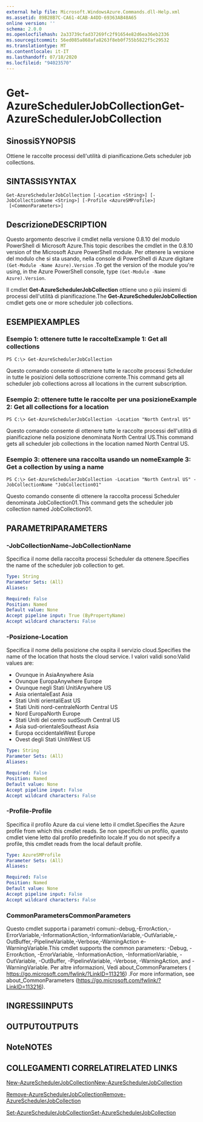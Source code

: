 ```yaml
---
external help file: Microsoft.WindowsAzure.Commands.dll-Help.xml
ms.assetid: 89B28B7C-CA61-4CAB-A4DD-69363AB48A65
online version: ''
schema: 2.0.0
ms.openlocfilehash: 2a33739cfad37269fc2f91654e82d6ea36eb2336
ms.sourcegitcommit: 56ed085a868afa8263f8eb0f755b5822f5c29532
ms.translationtype: MT
ms.contentlocale: it-IT
ms.lasthandoff: 07/18/2020
ms.locfileid: "94023570"
---
```

# <span data-ttu-id="3fb2e-101">Get-AzureSchedulerJobCollection</span><span class="sxs-lookup"><span data-stu-id="3fb2e-101">Get-AzureSchedulerJobCollection</span></span>

## <span data-ttu-id="3fb2e-102">Sinossi</span><span class="sxs-lookup"><span data-stu-id="3fb2e-102">SYNOPSIS</span></span>
<span data-ttu-id="3fb2e-103">Ottiene le raccolte processi dell'utilità di pianificazione.</span><span class="sxs-lookup"><span data-stu-id="3fb2e-103">Gets scheduler job collections.</span></span>

## <span data-ttu-id="3fb2e-104">SINTASSI</span><span class="sxs-lookup"><span data-stu-id="3fb2e-104">SYNTAX</span></span>

```
Get-AzureSchedulerJobCollection [-Location <String>] [-JobCollectionName <String>] [-Profile <AzureSMProfile>]
 [<CommonParameters>]
```

## <span data-ttu-id="3fb2e-105">Descrizione</span><span class="sxs-lookup"><span data-stu-id="3fb2e-105">DESCRIPTION</span></span>
<span data-ttu-id="3fb2e-106">Questo argomento descrive il cmdlet nella versione 0.8.10 del modulo PowerShell di Microsoft Azure.</span><span class="sxs-lookup"><span data-stu-id="3fb2e-106">This topic describes the cmdlet in the 0.8.10 version of the Microsoft Azure PowerShell module.</span></span>
<span data-ttu-id="3fb2e-107">Per ottenere la versione del modulo che si sta usando, nella console di PowerShell di Azure digitare `(Get-Module -Name Azure).Version` .</span><span class="sxs-lookup"><span data-stu-id="3fb2e-107">To get the version of the module you're using, in the Azure PowerShell console, type `(Get-Module -Name Azure).Version`.</span></span>

<span data-ttu-id="3fb2e-108">Il cmdlet **Get-AzureSchedulerJobCollection** ottiene uno o più insiemi di processi dell'utilità di pianificazione.</span><span class="sxs-lookup"><span data-stu-id="3fb2e-108">The **Get-AzureSchedulerJobCollection** cmdlet gets one or more scheduler job collections.</span></span>

## <span data-ttu-id="3fb2e-109">ESEMPI</span><span class="sxs-lookup"><span data-stu-id="3fb2e-109">EXAMPLES</span></span>

### <span data-ttu-id="3fb2e-110">Esempio 1: ottenere tutte le raccolte</span><span class="sxs-lookup"><span data-stu-id="3fb2e-110">Example 1: Get all collections</span></span>
```
PS C:\> Get-AzureSchedulerJobCollection
```

<span data-ttu-id="3fb2e-111">Questo comando consente di ottenere tutte le raccolte processi Scheduler in tutte le posizioni della sottoscrizione corrente.</span><span class="sxs-lookup"><span data-stu-id="3fb2e-111">This command gets all scheduler job collections across all locations in the current subscription.</span></span>

### <span data-ttu-id="3fb2e-112">Esempio 2: ottenere tutte le raccolte per una posizione</span><span class="sxs-lookup"><span data-stu-id="3fb2e-112">Example 2: Get all collections for a location</span></span>
```
PS C:\> Get-AzureSchedulerJobCollection -Location "North Central US"
```

<span data-ttu-id="3fb2e-113">Questo comando consente di ottenere tutte le raccolte processi dell'utilità di pianificazione nella posizione denominata North Central US.</span><span class="sxs-lookup"><span data-stu-id="3fb2e-113">This command gets all scheduler job collections in the location named North Central US.</span></span>

### <span data-ttu-id="3fb2e-114">Esempio 3: ottenere una raccolta usando un nome</span><span class="sxs-lookup"><span data-stu-id="3fb2e-114">Example 3: Get a collection by using a name</span></span>
```
PS C:\> Get-AzureSchedulerJobCollection -Location "North Central US" -JobCollectionName "JobCollection01"
```

<span data-ttu-id="3fb2e-115">Questo comando consente di ottenere la raccolta processi Scheduler denominata JobCollection01.</span><span class="sxs-lookup"><span data-stu-id="3fb2e-115">This command gets the scheduler job collection named JobCollection01.</span></span>

## <span data-ttu-id="3fb2e-116">PARAMETRI</span><span class="sxs-lookup"><span data-stu-id="3fb2e-116">PARAMETERS</span></span>

### <span data-ttu-id="3fb2e-117">-JobCollectionName</span><span class="sxs-lookup"><span data-stu-id="3fb2e-117">-JobCollectionName</span></span>
<span data-ttu-id="3fb2e-118">Specifica il nome della raccolta processi Scheduler da ottenere.</span><span class="sxs-lookup"><span data-stu-id="3fb2e-118">Specifies the name of the scheduler job collection to get.</span></span>

```yaml
Type: String
Parameter Sets: (All)
Aliases: 

Required: False
Position: Named
Default value: None
Accept pipeline input: True (ByPropertyName)
Accept wildcard characters: False
```

### <span data-ttu-id="3fb2e-119">-Posizione</span><span class="sxs-lookup"><span data-stu-id="3fb2e-119">-Location</span></span>
<span data-ttu-id="3fb2e-120">Specifica il nome della posizione che ospita il servizio cloud.</span><span class="sxs-lookup"><span data-stu-id="3fb2e-120">Specifies the name of the location that hosts the cloud service.</span></span>
<span data-ttu-id="3fb2e-121">I valori validi sono:</span><span class="sxs-lookup"><span data-stu-id="3fb2e-121">Valid values are:</span></span> 

- <span data-ttu-id="3fb2e-122">Ovunque in Asia</span><span class="sxs-lookup"><span data-stu-id="3fb2e-122">Anywhere Asia</span></span>
- <span data-ttu-id="3fb2e-123">Ovunque Europa</span><span class="sxs-lookup"><span data-stu-id="3fb2e-123">Anywhere Europe</span></span>
- <span data-ttu-id="3fb2e-124">Ovunque negli Stati Uniti</span><span class="sxs-lookup"><span data-stu-id="3fb2e-124">Anywhere US</span></span>
- <span data-ttu-id="3fb2e-125">Asia orientale</span><span class="sxs-lookup"><span data-stu-id="3fb2e-125">East Asia</span></span>
- <span data-ttu-id="3fb2e-126">Stati Uniti orientali</span><span class="sxs-lookup"><span data-stu-id="3fb2e-126">East US</span></span>
- <span data-ttu-id="3fb2e-127">Stati Uniti nord-centrale</span><span class="sxs-lookup"><span data-stu-id="3fb2e-127">North Central US</span></span>
- <span data-ttu-id="3fb2e-128">Nord Europa</span><span class="sxs-lookup"><span data-stu-id="3fb2e-128">North Europe</span></span>
- <span data-ttu-id="3fb2e-129">Stati Uniti del centro sud</span><span class="sxs-lookup"><span data-stu-id="3fb2e-129">South Central US</span></span>
- <span data-ttu-id="3fb2e-130">Asia sud-orientale</span><span class="sxs-lookup"><span data-stu-id="3fb2e-130">Southeast Asia</span></span>
- <span data-ttu-id="3fb2e-131">Europa occidentale</span><span class="sxs-lookup"><span data-stu-id="3fb2e-131">West Europe</span></span>
- <span data-ttu-id="3fb2e-132">Ovest degli Stati Uniti</span><span class="sxs-lookup"><span data-stu-id="3fb2e-132">West US</span></span>

```yaml
Type: String
Parameter Sets: (All)
Aliases: 

Required: False
Position: Named
Default value: None
Accept pipeline input: False
Accept wildcard characters: False
```

### <span data-ttu-id="3fb2e-133">-Profile</span><span class="sxs-lookup"><span data-stu-id="3fb2e-133">-Profile</span></span>
<span data-ttu-id="3fb2e-134">Specifica il profilo Azure da cui viene letto il cmdlet.</span><span class="sxs-lookup"><span data-stu-id="3fb2e-134">Specifies the Azure profile from which this cmdlet reads.</span></span>
<span data-ttu-id="3fb2e-135">Se non specifichi un profilo, questo cmdlet viene letto dal profilo predefinito locale.</span><span class="sxs-lookup"><span data-stu-id="3fb2e-135">If you do not specify a profile, this cmdlet reads from the local default profile.</span></span>

```yaml
Type: AzureSMProfile
Parameter Sets: (All)
Aliases: 

Required: False
Position: Named
Default value: None
Accept pipeline input: False
Accept wildcard characters: False
```

### <span data-ttu-id="3fb2e-136">CommonParameters</span><span class="sxs-lookup"><span data-stu-id="3fb2e-136">CommonParameters</span></span>
<span data-ttu-id="3fb2e-137">Questo cmdlet supporta i parametri comuni:-debug,-ErrorAction,-ErrorVariable,-InformationAction,-InformationVariable,-OutVariable,-OutBuffer,-PipelineVariable,-Verbose,-WarningAction e-WarningVariable.</span><span class="sxs-lookup"><span data-stu-id="3fb2e-137">This cmdlet supports the common parameters: -Debug, -ErrorAction, -ErrorVariable, -InformationAction, -InformationVariable, -OutVariable, -OutBuffer, -PipelineVariable, -Verbose, -WarningAction, and -WarningVariable.</span></span> <span data-ttu-id="3fb2e-138">Per altre informazioni, Vedi about_CommonParameters ( https://go.microsoft.com/fwlink/?LinkID=113216) .</span><span class="sxs-lookup"><span data-stu-id="3fb2e-138">For more information, see about_CommonParameters (https://go.microsoft.com/fwlink/?LinkID=113216).</span></span>

## <span data-ttu-id="3fb2e-139">INGRESSI</span><span class="sxs-lookup"><span data-stu-id="3fb2e-139">INPUTS</span></span>

## <span data-ttu-id="3fb2e-140">OUTPUT</span><span class="sxs-lookup"><span data-stu-id="3fb2e-140">OUTPUTS</span></span>

## <span data-ttu-id="3fb2e-141">Note</span><span class="sxs-lookup"><span data-stu-id="3fb2e-141">NOTES</span></span>

## <span data-ttu-id="3fb2e-142">COLLEGAMENTI CORRELATI</span><span class="sxs-lookup"><span data-stu-id="3fb2e-142">RELATED LINKS</span></span>

[<span data-ttu-id="3fb2e-143">New-AzureSchedulerJobCollection</span><span class="sxs-lookup"><span data-stu-id="3fb2e-143">New-AzureSchedulerJobCollection</span></span>](./New-AzureSchedulerJobCollection.md)

[<span data-ttu-id="3fb2e-144">Remove-AzureSchedulerJobCollection</span><span class="sxs-lookup"><span data-stu-id="3fb2e-144">Remove-AzureSchedulerJobCollection</span></span>](./Remove-AzureSchedulerJobCollection.md)

[<span data-ttu-id="3fb2e-145">Set-AzureSchedulerJobCollection</span><span class="sxs-lookup"><span data-stu-id="3fb2e-145">Set-AzureSchedulerJobCollection</span></span>](./Set-AzureSchedulerJobCollection.md)



